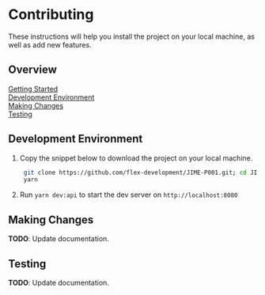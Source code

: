 # Contributing

These instructions will help you install the project on your local machine, as
well as add new features.

## Overview

[Getting Started](../../../docs/CONTRIBUTING.md)  
[Development Environment](#development-environment)  
[Making Changes](#making-changes)  
[Testing](#testing)

## Development Environment

1. Copy the snippet below to download the project on your local machine.

   ```zsh
    git clone https://github.com/flex-development/JIME-P001.git; cd JIME-P001
    yarn
   ```

2. Run `yarn dev:api` to start the dev server on `http://localhost:8080`

## Making Changes

**TODO**: Update documentation.

## Testing

**TODO**: Update documentation.
